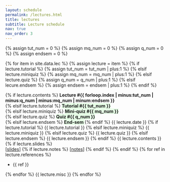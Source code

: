 ```yaml
---
layout: schedule
permalink: /lectures.html
title: lectures
subtitle: Lecture schedule
nav: true
nav_order: 3
---
```


{% assign tut_num = 0 %}
{% assign mq_num = 0 %}
{% assign q_num = 0 %}
{% assign endsem = 0 %}

{% for item in site.data.lec %}
{% assign lecture = item %}
{% if lecture.tutorial %}
{% assign tut_num = tut_num | plus:1 %}
{% elsif lecture.miniquiz %}
{% assign mq_num = mq_num | plus:1 %}
{% elsif lecture.quiz %}
{% assign q_num = q_num | plus:1 %}
{% elsif lecure.endsem %}
{% assign endsem = endsem | plus:1 %}
{% endif %}
<tr>
<td>
{% if lecture.contents %}
<strong>Lecture #{{ forloop.index | minus:tut_num | minus:q_num | minus:mq_num | minum:endsem }}</strong>
<br/>
{% elsif lecture.tutorial %}
<strong style="background:#e6ffe6;"> Tutorial #{{ tut_num }}</strong>
<br/>
{% elsif lecture.miniquiz %}
<strong style="background:#e6ffe6;"> Mini-quiz #{{ mq_num }}</strong>
<br/>
{% elsif lecture.quiz %}
<strong style="background:#e6ffe6;"> Quiz #{{ q_num }}</strong>
<br/>
{% elsif lecture.endsem %}
<strong style="background:#e6ffe6;"> End-sem </strong>
{% endif %}
{{ lecture.date }} </td>
<td>
{% if lecture.tutorial %}
{{ lecture.tutorial }}
{% elsif lecture.miniquiz %}
{{ lecture.miniquiz }}
{% elsif lecture.quiz %}
{{ lecture.quiz }}
{% elsif lecture.endsem %}
{{ lecture.endsem }}
{% endif %}
{{ lecture.contents }}
{% if lecture.slides %}
<br> [<a href = "{{ lecture.slides }}">slides</a>]
{% if lecture.notes %}
[<a href = "{{ lecture.notes }}">notes</a>]
{% endif %}
{% endif %}
</td>
<td>
{% for ref in lecture.references %}
<ul>
<li>{{ ref }}</li>
</ul>
{% endfor %}
</td>
<td>{{ lecture.misc }}</td>
</tr>
{% endfor %}
